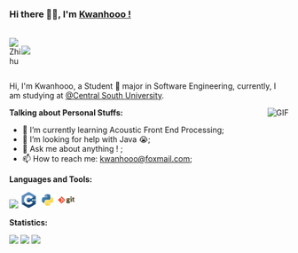 ### Hi there 👋🏽, I'm [Kwanhooo !](http://0xffff.我爱你) 

<br/>

<a href="https://www.zhihu.com/people/hao-hao-57-40">
  <img align="left" alt="Zhihu" width="22px" src="https://cdn2.iconfinder.com/data/icons/social-media-flat-7/64/Social-media_Zhihu-512.png" />
</a>


![](https://visitor-badge.glitch.me/badge?page_id=Kwanhooo.Kwanhooo)

<br/>

Hi, I'm Kwanhooo, a Student 🎒 major in Software Engineering, currently, I am studying at [@Central South University](https://www.csu.edu.cn/).

  <img align="right" alt="GIF" height="250" src="https://s2.loli.net/2022/01/18/U3qipmn6hGwe9OD.gif"/>

**Talking about Personal Stuffs:**

- 🌱 I’m currently learning Acoustic Front End Processing; 
- 🤔 I’m looking for help with Java 😭;
- 💬 Ask me about anything ! ;
- 📫 How to reach me: kwanhooo@foxmail.com;

**Languages and Tools:**  

<code><img height="30" src="https://cdn4.iconfinder.com/data/icons/logos-and-brands/512/181_Java_logo_logos-512.png"></code>
<code><img height="30" src="https://raw.githubusercontent.com/github/explore/80688e429a7d4ef2fca1e82350fe8e3517d3494d/topics/cpp/cpp.png"></code>
<code><img height="30" src="https://raw.githubusercontent.com/github/explore/80688e429a7d4ef2fca1e82350fe8e3517d3494d/topics/python/python.png"></code>
<code><img height="30" src="https://raw.githubusercontent.com/github/explore/80688e429a7d4ef2fca1e82350fe8e3517d3494d/topics/git/git.png"></code>

**Statistics:** 

![](https://github-readme-stats.vercel.app/api?username=Kwanhooo&theme=radical&show_icons=true&count_private=true&include_all_commits=true) ![](https://github-readme-stats.vercel.app/api/top-langs/?username=Kwanhooo&hide=html&layout=compact&theme=radical)
![](https://github-profile-summary-cards.vercel.app/api/cards/profile-details?username=Kwanhooo&theme=monokai&count_private=true&include_all_commits=true)

